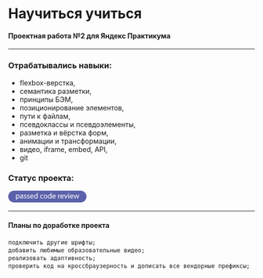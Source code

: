 # Научиться учиться

#### Проектная работа №2 для Яндекс Практикума
------

###  Отрабатывались навыки:

* flexbox-верстка,
* семантика разметки,
* принципы БЭМ,
* позиционирование элементов,
* пути к файлам,
* псевдоклассы и псевдоэлементы,
* разметка и вёрстка форм,
* анимации и трансформации,
* видео, iframe, embed, API,
* git

###  Статус проекта:
<img src="https://github.com/HelgaMilne/HelgaMilne/blob/main/src/images/passed_code_review.svg" alt="badge" width="160px">

-----

#### Планы по доработке проекта

    подключить другие шрифты;
    добавить любимые образовательные видео;
    реализовать адаптивность;
    проверить код на кроссбраузерность и дописать все вендорные префиксы;

